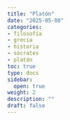 ```yaml
--- 
title: "Platón"
date: "2025-05-08"
categories:
- filosofía
- grecia
- historia
- sócrates
- platón
toc: true
type: docs
sidebar:
  open: true
weight: 2
description: ""
draft: false
---
```





